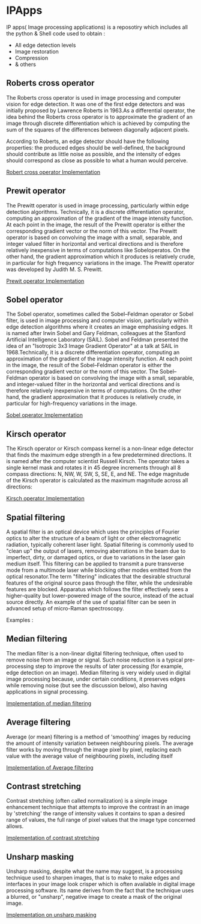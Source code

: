 # IPApps

IP apps( Image processing applications) is a reposotiry which includes all the python & Shell code used to obtain :
- All edge detection levels
- Image restoration
- Compression
- & others

## Roberts cross operator

The Roberts cross operator is used in image processing and computer vision for edge detection. It was one of the first edge detectors and was initially proposed by Lawrence Roberts in 1963.As a differential operator, the idea behind the Roberts cross operator is to approximate the gradient of
an image through discrete differentiation which is achieved by computing the sum of the squares of the differences between diagonally adjacent pixels.

According to Roberts, an edge detector should have the following properties: the produced edges should be well-defined, the background should contribute as little noise as possible, and the intensity of edges should correspond as close as possible to what a human would perceive.

[Robert cross operator Implementation](https://github.com/MeitanteiAshour/IPApps/blob/master/robertopt.py)

## Prewit operator 

The Prewitt operator is used in image processing, particularly within edge detection algorithms. Technically, it is a discrete differentiation operator, computing an approximation of the gradient of the image intensity function. At each point in the image, the result of the Prewitt operator is either the corresponding gradient vector or the norm of this vector. The Prewitt operator is based on convolving the image with a small, separable, and integer valued filter in horizontal and vertical directions and is therefore relatively inexpensive in terms of computations like Sobeloperatos. On the other hand, the gradient approximation which it produces is relatively crude, in particular for high frequency variations in the image. The Prewitt operator was developed by Judith M. S. Prewitt.

[Prewit operator Implementation](https://github.com/MeitanteiAshour/IPApps/blob/master/prewit_opt.py)

## Sobel operator

The Sobel operator, sometimes called the Sobel–Feldman operator or Sobel filter, is used in image processing and computer vision, particularly within edge detection algorithms where it creates an image emphasising edges. It is named after Irwin Sobel and Gary Feldman, colleagues at the Stanford Artificial Intelligence Laboratory (SAIL). Sobel and Feldman presented the idea of an "Isotropic 3x3 Image Gradient Operator" at a talk at SAIL in 1968.Technically, it is a discrete differentiation operator, computing an approximation of the gradient of the image intensity function. At each point in the image, the result of the Sobel–Feldman operator is either the corresponding gradient vector or the norm of this vector. The Sobel–Feldman operator is based on convolving the image with a small, separable, and integer-valued filter in the horizontal and vertical directions and is therefore relatively inexpensive in terms of computations. On the other hand, the gradient approximation that it produces is relatively crude, in particular for high-frequency variations in the image.

[Sobel operator Implementation](https://github.com/MeitanteiAshour/IPApps/blob/master/sobel_op.py)

## Kirsch operator

The Kirsch operator or Kirsch compass kernel is a non-linear edge detector that finds the maximum edge strength in a few predetermined directions. It is named after the computer scientist Russell Kirsch.
The operator takes a single kernel mask and rotates it in 45 degree increments through all 8 compass directions: N, NW, W, SW, S, SE, E, and NE. The edge magnitude of the Kirsch operator is calculated as the maximum magnitude across all directions:

[Kirsch operator Implementation](https://en.wikipedia.org/wiki/Kirsch_operator)

## Spatial filtering

A spatial filter is an optical device which uses the principles of Fourier optics to alter the structure of a beam of light or other electromagnetic radiation, typically coherent laser light. Spatial filtering is commonly used to "clean up" the output of lasers, removing aberrations in the beam due to imperfect, dirty, or damaged optics, or due to variations in the laser gain medium itself. This filtering can be applied to transmit a pure transverse mode from a multimode laser while blocking other modes emitted from the optical resonator.The term "filtering" indicates that the desirable structural features of the original source pass through the filter, while the undesirable features are blocked. Apparatus which follows the filter effectively sees a higher-quality but lower-powered image of the source, instead of the actual source directly. An example of the use of spatial filter can be seen in advanced setup of micro-Raman spectroscopy.

Examples : 

## Median filtering

The median filter is a non-linear digital filtering technique, often used to remove noise from an image or signal. Such noise reduction is a typical pre-processing step to improve the results of later processing (for example, edge detection on an image). Median filtering is very widely used in digital image processing because, under certain conditions, it preserves edges while removing noise (but see the discussion below), also having applications in signal processing.

[Implementation of median filtering](https://github.com/MeitanteiAshour/IPApps/blob/master/median_filtering.py)

## Average filtering

Average (or mean) filtering is a method of 'smoothing' images by reducing the amount of intensity variation between neighbouring pixels. The average filter works by moving through the image pixel by pixel, replacing each value with the average value of neighbouring pixels, including itself

[Implementation of Average filtering](https://github.com/MeitanteiAshour/IPApps/blob/master/average_filter.py)

## Contrast stretching

Contrast stretching (often called normalization) is a simple image enhancement technique that attempts to improve the contrast in an image by 'stretching' the range of intensity values it contains to span a desired range of values, the full range of pixel values that the image type concerned allows.

[Implementation of contrast stretching](https://github.com/MeitanteiAshour/IPApps/blob/master/contrast_streching.py)

## Unsharp masking

Unsharp masking, despite what the name may suggest, is a processing technique used to sharpen images, that is to make to make edges and interfaces in your image look crisper which is often available in digital image processing software. Its name derives from the fact that the technique uses a blurred, or "unsharp", negative image to create a mask of the original image.

[Implementation on unsharp masking](https://github.com/MeitanteiAshour/IPApps/blob/master/unsharp_masking.py)
